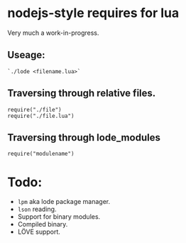 # nodejs-style requires for lua
Very much a work-in-progress.

## Useage:
    `./lode <filename.lua>`

## Traversing through relative files.
    require("./file")
    require("./file.lua")

## Traversing through lode_modules
    require("modulename")

# Todo:
* `lpm` aka lode package manager.
* `lson` reading.
* Support for binary modules.
* Compiled binary.
* LÖVE support.